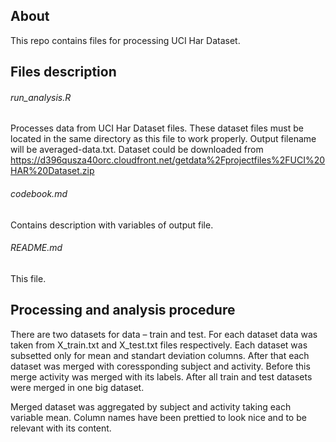 ## About
This repo contains files for processing UCI Har Dataset.

## Files description

###### run_analysis.R
Processes data from UCI Har Dataset files. These dataset files must be located in the same directory as this file to work properly. Output filename will be averaged-data.txt. Dataset could be downloaded from https://d396qusza40orc.cloudfront.net/getdata%2Fprojectfiles%2FUCI%20HAR%20Dataset.zip

###### codebook.md
Contains description with variables of output file.

###### README.md
This file.

## Processing and analysis procedure
There are two datasets for data – train and test. For each dataset data was taken from X\_train.txt and X\_test.txt files respectively. Each dataset was subsetted only for mean and standart deviation columns. After that each dataset was merged with coressponding subject and activity. Before this merge activity was merged with its labels. After all train and test datasets were merged in one big dataset.

Merged dataset was aggregated by subject and activity taking each variable mean. Column names have been prettied to look nice and to be relevant with its content.
